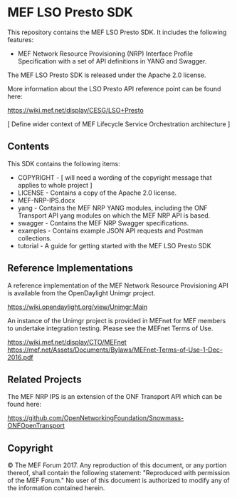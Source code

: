 # MEF LSO Presto SDK

This repository contains the MEF LSO Presto SDK. It includes the following features:

* MEF Network Resource Provisioning (NRP) Interface Profile Specification with a set of API
definitions in YANG and Swagger.

The MEF LSO Presto SDK is released under the Apache 2.0 license.

More information about the LSO Presto API reference point can be found here:

https://wiki.mef.net/display/CESG/LSO+Presto

[ Define wider context of MEF Lifecycle Service Orchestration architecture ]

## Contents

This SDK contains the following items:

* COPYRIGHT - [ will need a wording of the copyright message that applies to whole project ]
* LICENSE - Contains a copy of the Apache 2.0 license.
* MEF-NRP-IPS.docx
* yang - Contains the MEF NRP YANG modules, including the ONF Transport API yang modules on
  which the MEF NRP API is based.
* swagger - Contains the MEF NRP Swagger specifications.
* examples - Contains example JSON API requests and Postman collections.
* tutorial - A guide for getting started with the MEF LSO Presto SDK

## Reference Implementations

A reference implementation of the MEF Network Resource Provisioning API is available from the
OpenDaylight Unimgr project.

https://wiki.opendaylight.org/view/Unimgr:Main

An instance of the Unimgr project is provided in MEFnet for MEF
members to undertake integration testing. Please see the MEFnet Terms of Use.

https://wiki.mef.net/display/CTO/MEFnet
https://mef.net/Assets/Documents/Bylaws/MEFnet-Terms-of-Use-1-Dec-2016.pdf

## Related Projects

The MEF NRP IPS is an extension of the ONF Transport API which can be found here:

https://github.com/OpenNetworkingFoundation/Snowmass-ONFOpenTransport

## Copyright

© The MEF Forum 2017. Any reproduction of this document, or any portion thereof, shall contain
the following statement: "Reproduced with permission of the MEF Forum." No user of this document
is authorized to modify any of the information contained herein.
